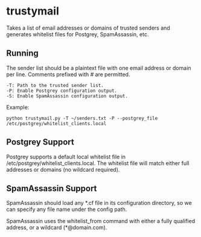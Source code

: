 # trustymail

Takes a list of email addresses or domains of trusted senders and generates whitelist files for Postgrey, SpamAssassin, etc.

## Running

The sender list should be a plaintext file with one email address or domain per line.  Comments prefixed with *#* are permitted.

    -T: Path to the trusted sender list.
    -P: Enable Postgrey configuration output.
    -S: Enable SpamAssassin configuration output.

Example:

`python trustymail.py -T ~/senders.txt -P --postgrey_file /etc/postgrey/whitelist_clients.local`

## Postgrey Support

Postgrey supports a default local whitelist file in /etc/postgrey/whitelist_clients.local.  The whitelist file will
match either full addresses or domains (no wildcard required).

## SpamAssassin Support

SpamAssassin should load any *.cf file in its configuration directory, so we can specify any file name under the config
path.

SpamAssassin uses the whitelist_from command with either a fully qualified address, or a wildcard (*@domain.com).

